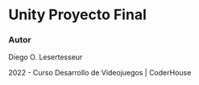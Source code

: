 # Unity Proyecto Final

### Autor

Diego O. Lesertesseur

2022 - Curso Desarrollo de Videojuegos | CoderHouse
